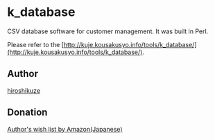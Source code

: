 # k_database
CSV database software for customer management. It was built in Perl.

Please refer to the [http://kuje.kousakusyo.info/tools/k_database/](http://kuje.kousakusyo.info/tools/k_database/).

## Author

[hiroshikuze](https://github.com/hiroshikuze)

## Donation

[Author's wish list by Amazon(Japanese)](https://www.amazon.jp/hz/wishlist/ls/5BAWD0LZ89V9?ref_=wl_share)

